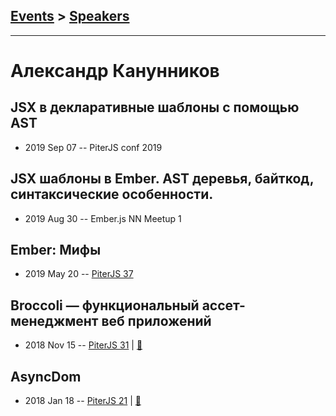 ## [Events](../README.md) > [Speakers](../speakers.md)
---

# Александр Канунников

## JSX в декларативные шаблоны с помощью AST
- 2019 Sep 07 -- PiterJS conf 2019    
## JSX шаблоны в Ember. AST деревья, байткод, синтаксические особенности.
- 2019 Aug 30 -- Ember.js NN Meetup 1    
## Ember: Мифы
- 2019 May 20 -- [PiterJS 37](https://youtu.be/-JNxSFx-aOg?t=3527)    
## Broccoli — функциональный ассет-менеджмент веб приложений
- 2018 Nov 15 -- [PiterJS 31](https://www.youtube.com/watch?v=rkhYib1pc2Q)  | [:notebook:](https://fs.piterjs.org/events/31/kanunnikov.pdf)  
## AsyncDom
- 2018 Jan 18 -- [PiterJS 21](https://youtu.be/qZaby7iOVts)  | [:notebook:](https://docs.google.com/presentation/d/12eFghswDeHfQWhZjh2B3vOsYc2DrBAcJLQr_6bGMfK8/edit#slide=id.p)  
